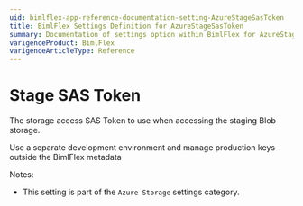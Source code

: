 ```yaml
---
uid: bimlflex-app-reference-documentation-setting-AzureStageSasToken
title: BimlFlex Settings Definition for AzureStageSasToken
summary: Documentation of settings option within BimlFlex for AzureStageSasToken
varigenceProduct: BimlFlex
varigenceArticleType: Reference
---
```


# Stage SAS Token

The storage access SAS Token to use when accessing the staging Blob storage.

Use a separate development environment and manage production keys outside the BimlFlex metadata

Notes:

* This setting is part of the `Azure Storage` settings category.
